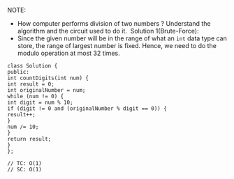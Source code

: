 NOTE:
​
- How computer performs division of two numbers ? Understand the algorithm and the circuit used to do it.
​
Solution 1(Brute-Force):
​
- Since the given number will be in the range of what an `int` data type can store, the range of largest number is fixed. Hence, we need to do the modulo operation at most 32 times.
​
```
class Solution {
public:
int countDigits(int num) {
int result = 0;
int originalNumber = num;
while (num != 0) {
int digit = num % 10;
if (digit != 0 and (originalNumber % digit == 0)) {
result++;
}
num /= 10;
}
return result;
}
};
​
// TC: O(1)
// SC: O(1)
```
